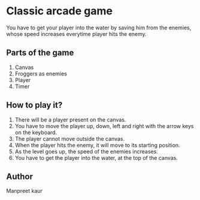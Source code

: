 # Classic arcade game
You have to get your player into the water by saving him from the enemies, whose speed increases everytime player hits the enemy.
## Parts of the game
1. Canvas
2. Froggers as enemies
3. Player
4. Timer
## How to play it?
1. There will be a player present on the canvas.
2. You have to move the player up, down, left and right with the arrow keys on the keyboard.
3. The player cannot move outside the canvas.
4. When the player hits the enemy, it will move to its starting position.
5. As the level goes up, the speed of the enemies increases.
6. You have to get the player into the water, at the top of the canvas.
## Author
Manpreet kaur
